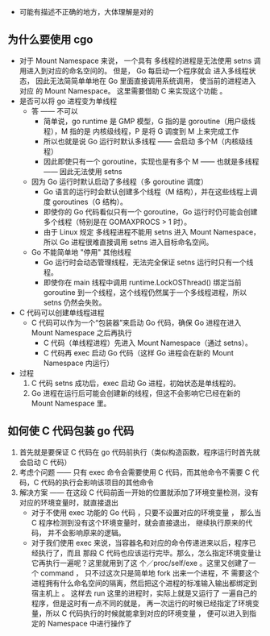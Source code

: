 
- 可能有描述不正确的地方，大体理解是对的
## 为什么要使用 cgo

- 对于 Mount Namespace 来说， 一个具有 多线程的进程是无法使用 setns 调用进入到对应的命名空间的。 但是， Go 每启动一个程序就会 进入多线程状态， 因此无法简简单单地在 Go 里面直接调用系统调用， 使当前的进程进入对应 的 Mount Namespace。 这里需要借助 C 来实现这个功能 。
- 是否可以将 go 进程变为单线程
  - 答 —— 不可以
    - 简单说，go runtime 是 GMP 模型，G 指的是 goroutine（用户级线程），M 指的是 内核级线程，P 是将 G 调度到 M 上来完成工作
    - 所以也就是说 Go 运行时默认多线程 —— 会启动 多个M（内核级线程）
    - 因此即使只有一个 goroutine，实现也是有多个 M —— 也就是多线程 —— 因此无法使用 setns
  - 因为 Go 运行时默认启动了多线程（多 goroutine 调度）
    - Go 语言的运行时会默认创建多个线程（M 结构），并在这些线程上调度 goroutines（G 结构）。
    - 即使你的 Go 代码看似只有一个 goroutine，Go 运行时仍可能会创建多个线程（特别是在 GOMAXPROCS > 1 时）。
    - 由于 Linux 规定 多线程进程不能用 setns 进入 Mount Namespace，所以 Go 进程很难直接调用 setns 进入目标命名空间。
  - Go 不能简单地 "停用" 其他线程
    - Go 运行时会动态管理线程，无法完全保证 setns 运行时只有一个线程。
    - 即使你在 main 线程中调用 runtime.LockOSThread() 绑定当前 goroutine 到一个线程，这个线程仍然属于一个多线程进程，所以 setns 仍然会失败。
- C 代码可以创建单线程进程
  - C 代码可以作为一个“包装器”来启动 Go 代码，确保 Go 进程在进入 Mount Namespace 之后再执行
    - C 代码（单线程进程）先进入 Mount Namespace（通过 setns）。
    - C 代码再 exec 启动 Go 代码（这样 Go 进程会在新的 Mount Namespace 内运行）
- 过程
  1. C 代码 setns 成功后，exec 启动 Go 进程，初始状态是单线程的。
  2. Go 进程在运行后可能会创建新的线程，但这不会影响它已经在新的 Mount Namespace 里。

## 如何使 C 代码包装 go 代码

1. 首先就是要保证 C 代码在 go 代码前执行（类似构造函数，程序运行时首先就会启动 C 代码）
2. 考虑个问题 —— 只有 exec 命令会需要使用 C 代码，而其他命令不需要 C 代码，C 代码的执行会影响该项目的其他命令
3. 解决方案 —— 在这段 C 代码前面一开始的位置就添加了环境变量检测，没有对应的环境变量时，就直接退出
   - 对于不使用 exec 功能的 Go 代码 ，只要不设置对应的环境变量 ， 那么当 C 程序检测到没有这个环境变量时，就会直接退出， 继续执行原来的代码， 并不会影响原来的逻辑。
   - 对于我们使用 exec 来说，当容器名和对应的命令传递进来以后，程序已经执行了，而且 那段 C 代码也应该运行完毕。那么，怎么指定环境变量让它再执行一遍呢？这里就用到了这 个／proc/self/exe 。这里又创建了一个 command ， 只不过这次只是简单地 fork 出来一个进程，不 需要这个进程拥有什么命名空间的隔离，然后把这个进程的标准输入输出都绑定到宿主机上 。 这样去 run 这里的进程时，实际上就是又运行了 一遍自己的程序，但是这时有一点不同的就是， 再一次运行的时候已经指定了环境变量，所以 C 代码执行的时候就能拿到对应的环境变量 ， 便可以进入到指定的 Namespace 中进行操作了

